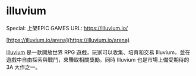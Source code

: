# illuvium

Special: 上架EPIC GAMES
URL: https://illuvium.io/

[https://illuvium.io/arena](https://illuvium.io/arena)

[Illuvium](https://illuvium.io/) 是一款開放世界 RPG 遊戲，玩家可以收集、培育和交易 Illuvium，並在遊戲中自由探索與戰鬥，來賺取相關獎勵。同時 Illuvium 也是市場上備受期待的 3A 大作之一。